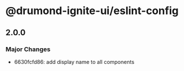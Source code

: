 # @drumond-ignite-ui/eslint-config

## 2.0.0

### Major Changes

- 6630fcfd86: add display name to all components
